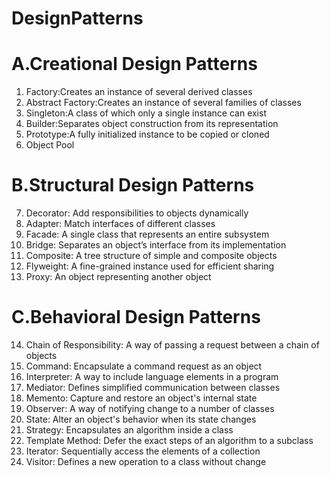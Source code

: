 # DesignPatterns

# A.Creational Design Patterns
 1. Factory:Creates an instance of several derived classes
 2. Abstract Factory:Creates an instance of several families of classes
 3. Singleton:A class of which only a single instance can exist
 4. Builder:Separates object construction from its representation
 5. Prototype:A fully initialized instance to be copied or cloned
 6. Object Pool


# B.Structural Design Patterns
 7. Decorator: Add responsibilities to objects dynamically
 8. Adapter:	Match interfaces of different classes
 9. Facade: A single class that represents an entire subsystem
 10. Bridge: Separates an object’s interface from its implementation
 11. Composite: A tree structure of simple and composite objects
 12. Flyweight: A fine-grained instance used for efficient sharing
 13. Proxy: An object representing another object

# C.Behavioral Design Patterns
 14. Chain of Responsibility: A way of passing a request between a chain of objects
 15. Command: Encapsulate a command request as an object
 16. Interpreter: A way to include language elements in a program
 17. Mediator:	Defines simplified communication between classes
 18. Memento: Capture and restore an object's internal state
 19. Observer: A way of notifying change to a number of classes
 20. State:	Alter an object's behavior when its state changes
 21. Strategy: Encapsulates an algorithm inside a class
 22. Template Method: Defer the exact steps of an algorithm to a subclass
 23. Iterator: Sequentially access the elements of a collection
 24. Visitor: Defines a new operation to a class without change
